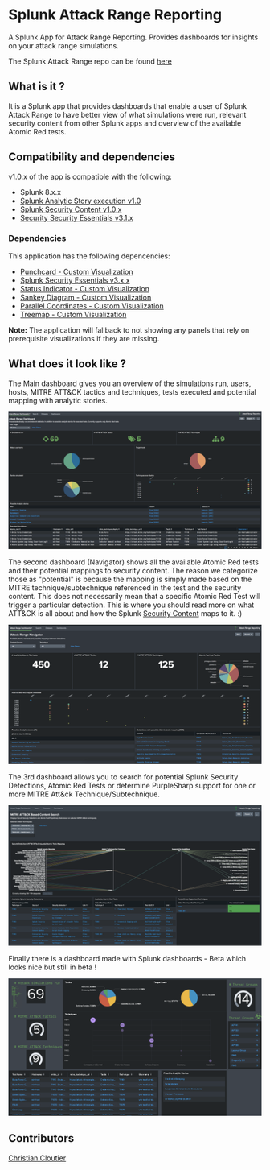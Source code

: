# Splunk Attack Range Reporting
A Splunk App for Attack Range Reporting. Provides dashboards for insights on your attack range simulations. 

The Splunk Attack Range repo can be found [here](https://github.com/splunk/attack_range)

## What is it ?
It is a Splunk app that provides dashboards that enable a user of Splunk Attack Range to have better view of what simulations were run, relevant security content from other Splunk apps and overview of the available Atomic Red tests.

## Compatibility and dependencies
v1.0.x of the app is compatible with the following:

+ Splunk 8.x.x
+ [Splunk Analytic Story execution v1.0](https://github.com/splunk/analytic_story_execution)
+ [Splunk Security Content v1.0.x](https://splunkbase.splunk.com/app/3449/)
+ [Security Security Essentials v3.1.x](https://splunkbase.splunk.com/app/3435/)

### Dependencies
This application has the following depencencies:

+ [Punchcard - Custom Visualization](https://splunkbase.splunk.com/app/3129/)
+ [Splunk Security Essentials v3.x.x](https://splunkbase.splunk.com/app/3435/)
+ [Status Indicator - Custom Visualization](https://splunkbase.splunk.com/app/3119/)
+ [Sankey Diagram - Custom Visualization](https://splunkbase.splunk.com/app/3112/)
+ [Parallel Coordinates - Custom Visualization](https://splunkbase.splunk.com/app/3137)
+ [Treemap - Custom Visualization](https://splunkbase.splunk.com/app/3118)

**Note:** The application will fallback to not showing any panels that rely on prerequisite visualizations if they are missing.

## What does it look like ?

The Main dashboard gives you an overview of the simulations run, users, hosts, MITRE ATT&CK tactics and techniques, tests executed and potential mapping with analytic stories. 

![Main Dashboard](appserver/static/docs/img/ar_main_dashboardv1.0.png?raw=true "Main Dashboard")

The second dashboard (Navigator) shows all the available Atomic Red tests and their potential mappings to security content.  The reason we categorize those as "potential" is because the mapping is simply made based on the MITRE technique/subtechnique referenced in the test and the security content. This does not necessarily mean that a specific Atomic Red Test will trigger a particular detection.   This is where you should read more on what ATT&CK is all about and how the Splunk [Security Content](https://research.splunk.com) maps to it.  :)

![Navigator](appserver/static/docs/img/ar_navigator_dashboardv1.0.png?raw=true "Navigator")

The 3rd dashboard allows you to search for potential Splunk Security Detections, Atomic Red Tests or determine PurpleSharp support for one or more MITRE Att&ck Technique/Subtechnique.

![MITRE Content Based Search](appserver/static/docs/img/ar_mitre_content_search_dashboard.png?raw=true "Content Search")

Finally there is a dashboard made with Splunk dashboards - Beta which looks nice but still in beta !

![Main - Beta](appserver/static/docs/img/ar_dashboards_beta_preview.png?raw=true "Main-Beta")

## Contributors
[Christian Cloutier](https://github.com/ccl0utier)